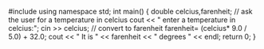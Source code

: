 #include <iostream>
using namespace std;
int main() {
    double celcius,farenheit;
    // ask the user for a temperature in celcius
    cout << " enter a temperature in celcius:";
    cin >> celcius;
    // convert to farenheit
    farenheit= (celcius* 9.0 / 5.0) + 32.0;
    cout << " It is " << farenheit << " degrees " << endl;
    return 0;
}
